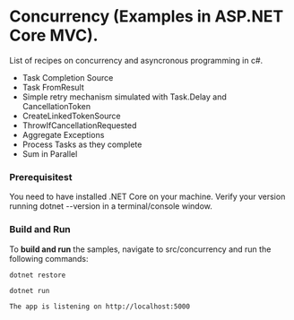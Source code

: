 Concurrency (Examples in ASP.NET Core MVC).
===

List of recipes on concurrency and asyncronous programming in c#. 

- Task Completion Source
- Task FromResult
- Simple retry mechanism simulated with Task.Delay and CancellationToken
- CreateLinkedTokenSource
- ThrowIfCancellationRequested
- Aggregate Exceptions
- Process Tasks as they complete
- Sum in Parallel


### Prerequisitest

You need to have installed .NET Core on your machine.
Verify your version running dotnet --version in a terminal/console window.

### Build and Run

To __build and run__ the samples, navigate to src/concurrency and run the following commands:
```
dotnet restore

dotnet run

The app is listening on http://localhost:5000
```

